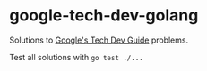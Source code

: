 # google-tech-dev-golang

Solutions to [Google's Tech Dev Guide](https://techdevguide.withgoogle.com/) problems.

Test all solutions with `go test ./...`
